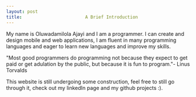 ```yaml
---
layout: post
title:                        A Brief Introduction
---
```


My name is Oluwadamilola Ajayi and I am a programmer. I can create and design mobile and web applications, I am fluent in many programming
languages and eager to learn new languages and improve my skills.


"Most good programmers do programming not because they expect to get paid or get adulation by the public, but because it is fun to program."- Linus Torvalds

This website is still undergoing some construction, feel free to still go through it, check out my linkedIn page and my github projects :).

